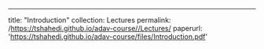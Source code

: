 ---
title: "Introduction"
collection: Lectures
permalink: /https://tshahedi.github.io/adav-course//Lectures/
paperurl: 'https://tshahedi.github.io/adav-course/files/Introduction.pdf'
